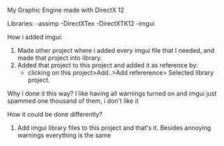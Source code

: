 My Graphic Engine made with DirectX 12


Libraries:
-assimp
-DirectXTex
-DirectXTK12
-imgui

How i added imgui:
1. Made other project where i added every imgui file that I needed, and made that project into library.
2. Added that project to this project and added it as reference by:
   - clicking on this project>Add..>Add refererence> Selected library project.

Why i done it this way?
I like having all warnings turned on and imgui just spammed one thousand of them, i don't like it

How it could be done differently?
1. Add imgui library files to this project and that's it. Besides annoying warnings everything is the same
